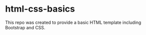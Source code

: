 # html-css-basics

This repo was created to provide a basic HTML template including Bootstrap and CSS. 
